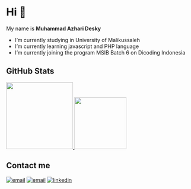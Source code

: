 # Hi 👋
My name is **Muhammad Azhari Desky**  
- I’m currently studying in University of Malikussaleh
- I’m currently learning javascript and PHP language
- I’m currently joining the program MSIB Batch 6 on Dicoding Indonesia

## GitHub Stats
<p align="left">
<a href="https://github.com/mazharidesky">
  <img height="180em" src="https://github-readme-stats-eight-theta.vercel.app/api?username=mazharidesky&show_icons=true&theme=algolia&include_all_commits=true&count_private=true"/>
  <img height="140em" src="https://github-readme-stats-eight-theta.vercel.app/api/top-langs/?username=mazharidesky&layout=compact&langs_count=8&theme=algolia"/></a>
</p>  

## Contact me
<a href="mailto:azharidesky33@gmail.com"><img src="https://img.icons8.com/color/96/000000/gmail.png" alt="email"/></a>
<a href="https://www.instagram.com/azhriidesky/"><img src="[https://img.icons8.com/color/96/000000/gmail.png](https://upload.wikimedia.org/wikipedia/commons/thumb/a/a5/Instagram_icon.png/600px-Instagram_icon.png)" alt="email"/></a>
<a href="https://www.linkedin.com/in/muhammad-azhari-desky/"><img src="[https://img.icons8.com/color/96/000000/gmail.png](https://cdn-icons-png.flaticon.com/256/174/174857.png)" alt="linkedin"/></a>

<!--
**mazharidesky/mazharidesky** is a ✨ _special_ ✨ repository because its `README.md` (this file) appears on your GitHub profile.

Here are some ideas to get you started:

- 🔭 I’m currently working on ...
- 🌱 I’m currently learning ...
- 👯 I’m looking to collaborate on ...
- 🤔 I’m looking for help with ...
- 💬 Ask me about ...
- 📫 How to reach me: ...
- 😄 Pronouns: ...
- ⚡ Fun fact: ...
-->
